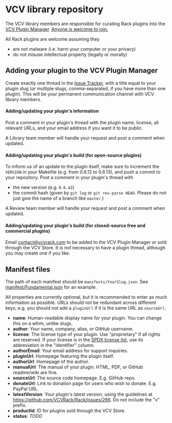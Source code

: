 # VCV library repository

The VCV library members are responsible for curating Rack plugins into the [VCV Plugin Manager](https://vcvrack.com/plugins.html).
[Anyone is welcome to join.](https://github.com/VCVRack/library/issues/248)

All Rack plugins are welcome assuming they
- are not malware (i.e. harm your computer or your privacy)
- do not misuse intellectual property (legally or morally)


## Adding your plugin to the VCV Plugin Manager

Create exactly one thread in the [Issue Tracker](https://github.com/VCVRack/library/issues), with a title equal to your plugin slug (or multiple slugs, comma-separated, if you have more than one plugin).
This will be your permanent communication channel with VCV library members.


#### Adding/updating your plugin's information

Post a comment in your plugin's thread with the plugin name, license, all relevant URLs, and your email address if you want it to be public.

A Library team member will handle your request and post a comment when updated.


#### Adding/updating your plugin's build (for open-source plugins)

To inform us of an update to the plugin itself, make sure to increment the `VERSION` in your Makefile (e.g. from 0.6.12 to 0.6.13), and push a commit to your repository.
Post a comment in your plugin's thread with
- the new version (e.g. `0.6.42`)
- the commit hash (given by `git log` or `git rev-parse HEAD`. Please do not just give the name of a branch like `master`.)

A Review team member will handle your request and post a comment when updated.


#### Adding/updating your plugin's build (for closed-source free and commercial plugins)

Email contact@vcvrack.com to be added to the VCV Plugin Manager or sold through the VCV Store.
It is not necessary to have a plugin thread, although you may create one if you like.


## Manifest files

The path of each manifest should be `manifests/YourSlug.json`.
See [manifest/Fundamental.json](manifests/Fundamental.json) for an example.

All properties are currently optional, but it is recommended to enter as much information as possible. URLs should not be redundant across different keys, e.g. you should not add a `pluginUrl` if it is the same URL as `sourceUrl`.

- **name**: Human-readable display name for your plugin. You can change this on a whim, unlike slugs.
- **author**: Your name, company, alias, or GitHub username.
- **license**: The license type of your plugin. Use "proprietary" if all rights are reserved. If your license is in the [SPDX license list](https://spdx.org/licenses/), use its abbreviation in the "Identifier" column.
- **authorEmail**: Your email address for support inquiries.
- **pluginUrl**: Homepage featuring the plugin itself.
- **authorUrl**: Homepage of the author.
- **manualUrl**: The manual of your plugin. HTML, PDF, or GitHub readme/wiki are fine.
- **sourceUrl**: The source code homepage. E.g. GitHub repo.
- **donateUrl**: Link to donation page for users who wish to donate. E.g. PayPal URL.
- **latestVersion**: Your plugin's latest version, using the guidelines at https://github.com/VCVRack/Rack/issues/266. Do not include the "v" prefix.
- **productId**: ID for plugins sold through the VCV Store.
- **status**: *TODO*
